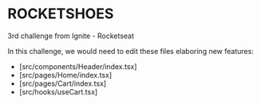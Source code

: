 # ROCKETSHOES
3rd challenge from Ignite - Rocketseat

In this challenge, we would need to edit these files elaboring new features:
- [src/components/Header/index.tsx]
- [src/pages/Home/index.tsx]
- [src/pages/Cart/index.tsx]
- [src/hooks/useCart.tsx]
